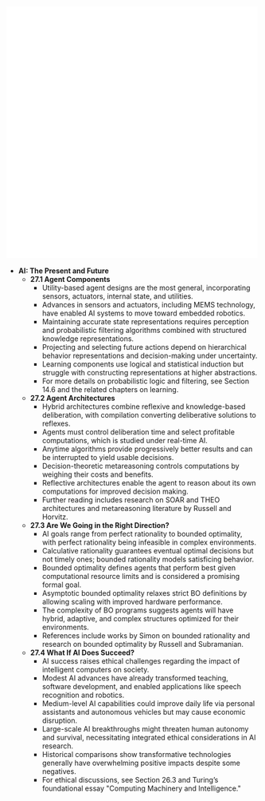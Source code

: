 ![AMA-ch27-trends](AMA-ch27-trends.best.png)

- **AI: The Present and Future**  
  - **27.1 Agent Components**  
    - Utility-based agent designs are the most general, incorporating sensors, actuators, internal state, and utilities.  
    - Advances in sensors and actuators, including MEMS technology, have enabled AI systems to move toward embedded robotics.  
    - Maintaining accurate state representations requires perception and probabilistic filtering algorithms combined with structured knowledge representations.  
    - Projecting and selecting future actions depend on hierarchical behavior representations and decision-making under uncertainty.  
    - Learning components use logical and statistical induction but struggle with constructing representations at higher abstractions.  
    - For more details on probabilistic logic and filtering, see Section 14.6 and the related chapters on learning.  
  - **27.2 Agent Architectures**  
    - Hybrid architectures combine reflexive and knowledge-based deliberation, with compilation converting deliberative solutions to reflexes.  
    - Agents must control deliberation time and select profitable computations, which is studied under real-time AI.  
    - Anytime algorithms provide progressively better results and can be interrupted to yield usable decisions.  
    - Decision-theoretic metareasoning controls computations by weighing their costs and benefits.  
    - Reflective architectures enable the agent to reason about its own computations for improved decision making.  
    - Further reading includes research on SOAR and THEO architectures and metareasoning literature by Russell and Horvitz.  
  - **27.3 Are We Going in the Right Direction?**  
    - AI goals range from perfect rationality to bounded optimality, with perfect rationality being infeasible in complex environments.  
    - Calculative rationality guarantees eventual optimal decisions but not timely ones; bounded rationality models satisficing behavior.  
    - Bounded optimality defines agents that perform best given computational resource limits and is considered a promising formal goal.  
    - Asymptotic bounded optimality relaxes strict BO definitions by allowing scaling with improved hardware performance.  
    - The complexity of BO programs suggests agents will have hybrid, adaptive, and complex structures optimized for their environments.  
    - References include works by Simon on bounded rationality and research on bounded optimality by Russell and Subramanian.  
  - **27.4 What If AI Does Succeed?**  
    - AI success raises ethical challenges regarding the impact of intelligent computers on society.  
    - Modest AI advances have already transformed teaching, software development, and enabled applications like speech recognition and robotics.  
    - Medium-level AI capabilities could improve daily life via personal assistants and autonomous vehicles but may cause economic disruption.  
    - Large-scale AI breakthroughs might threaten human autonomy and survival, necessitating integrated ethical considerations in AI research.  
    - Historical comparisons show transformative technologies generally have overwhelming positive impacts despite some negatives.  
    - For ethical discussions, see Section 26.3 and Turing’s foundational essay "Computing Machinery and Intelligence."
